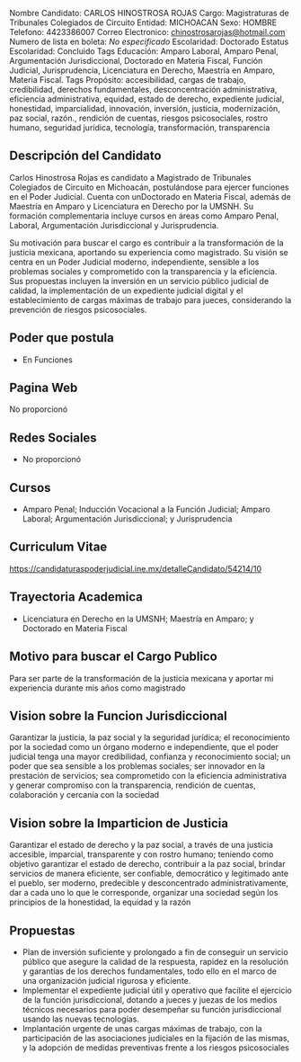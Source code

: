 Nombre Candidato: CARLOS HINOSTROSA ROJAS
Cargo: Magistraturas de Tribunales Colegiados de Circuito
Entidad: MICHOACAN
Sexo: HOMBRE
Telefono: 4423386007
Correo Electronico: chinostrosarojas@hotmail.com
Numero de lista en boleta: *No especificado*
Escolaridad: Doctorado
Estatus Escolaridad: Concluido
Tags Educación: Amparo Laboral, Amparo Penal, Argumentación Jurisdiccional, Doctorado en Materia Fiscal, Función Judicial, Jurisprudencia, Licenciatura en Derecho, Maestría en Amparo, Materia Fiscal.
Tags Propósito: accesibilidad, cargas de trabajo, credibilidad, derechos fundamentales, desconcentración administrativa, eficiencia administrativa, equidad, estado de derecho, expediente judicial, honestidad, imparcialidad, innovación, inversión, justicia, modernización, paz social, razón., rendición de cuentas, riesgos psicosociales, rostro humano, seguridad jurídica, tecnología, transformación, transparencia


## Descripción del Candidato 

Carlos Hinostrosa Rojas es candidato a Magistrado de Tribunales Colegiados de Circuito en Michoacán, postulándose para ejercer funciones en el Poder Judicial. Cuenta con unDoctorado en Materia Fiscal, además de Maestría en Amparo y Licenciatura en Derecho por la UMSNH. Su formación complementaria incluye cursos en áreas como Amparo Penal, Laboral, Argumentación Jurisdiccional y Jurisprudencia.

Su motivación para buscar el cargo es contribuir a la transformación de la justicia mexicana, aportando su experiencia como magistrado. Su visión se centra en un Poder Judicial moderno, independiente, sensible a los problemas sociales y comprometido con la transparencia y la eficiencia. Sus propuestas incluyen la inversión en un servicio público judicial de calidad, la implementación de un expediente judicial digital y el establecimiento de cargas máximas de trabajo para jueces, considerando la prevención de riesgos psicosociales.


## Poder que postula

- En Funciones


## Pagina Web

No proporcionó


## Redes Sociales

- No proporcionó


## Cursos

- Amparo Penal; Inducción Vocacional a la Función Judicial; Amparo Laboral; Argumentación Jurisdiccional; y Jurisprudencia


## Curriculum Vitae

https://candidaturaspoderjudicial.ine.mx/detalleCandidato/54214/10


## Trayectoria Academica

- Licenciatura en Derecho en la UMSNH; Maestría en Amparo; y Doctorado en Materia Fiscal


## Motivo para buscar el Cargo Publico

Para ser parte de la transformación de la justicia mexicana y aportar mi experiencia durante mis años como magistrado


## Vision sobre la Funcion Jurisdiccional

Garantizar la justicia, la paz social y la seguridad jurídica; el reconocimiento por la sociedad como un órgano moderno e independiente, que el poder judicial tenga una mayor credibilidad, confianza y reconocimiento social; un poder que sea sensible a los problemas sociales; ser innovador en la prestación de servicios; sea comprometido con la eficiencia administrativa y generar compromiso con la transparencia, rendición de cuentas, colaboración y cercanía con la sociedad


## Vision sobre la Imparticion de Justicia

Garantizar el estado de derecho y la paz social, a través de una justicia accesible, imparcial, transparente y con rostro humano; teniendo como objetivo garantizar el estado de derecho, contribuir a la paz social, brindar servicios de manera eficiente, ser confiable, democrático y legitimado ante el pueblo, ser moderno, predecible y desconcentrado administrativamente, dar a cada uno lo que le corresponde, organizar una sociedad según los principios de la honestidad, la equidad y la razón


## Propuestas

- Plan de inversión suficiente y prolongado a fin de conseguir un servicio público que asegure la calidad de la respuesta, rapidez en la resolución y garantías de los derechos fundamentales, todo ello en el marco de una organización judicial rigurosa y eficiente.
- Implementar el expediente judicial útil y operativo que facilite el ejercicio de la función jurisdiccional, dotando a jueces y juezas de los medios técnicos necesarios para poder desempeñar su función jurisdiccional usando las nuevas tecnologías.
- Implantación urgente de unas cargas máximas de trabajo, con la participación de las asociaciones judiciales en la fijación de las mismas, y la adopción de medidas preventivas frente a los riesgos psicosociales

